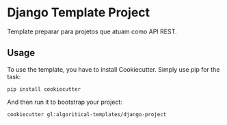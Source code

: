 # Django Template Project

Template preparar para projetos que atuam como API REST.

## Usage

To use the template, you have to install Cookiecutter. Simply use pip for the task:
```shell
pip install cookiecutter
```

And then run it to bootstrap your project:
```shell
cookiecutter gl:algoritical-templates/django-project
```